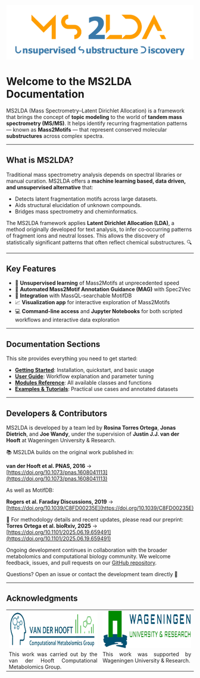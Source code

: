 ![MS2LDA Logo](./figures/MS2LDA_LOGO_white.jpg)

# Welcome to the MS2LDA Documentation

MS2LDA (Mass Spectrometry–Latent Dirichlet Allocation) is a framework that brings the concept of **topic modeling** to the world of **tandem mass spectrometry (MS/MS)**. It helps identify recurring fragmentation patterns — known as **Mass2Motifs** — that represent conserved molecular **substructures** across complex spectra.

---

## What is MS2LDA?

Traditional mass spectrometry analysis depends on spectral libraries or manual curation. MS2LDA offers a **machine learning based, data driven, and unsupervised alternative** that:

- Detects latent fragmentation motifs across large datasets.
- Aids structural elucidation of unknown compounds.
- Bridges mass spectrometry and cheminformatics.

The MS2LDA framework applies **Latent Dirichlet Allocation (LDA)**, a method originally developed for text analysis, to infer co‑occurring patterns of fragment ions and neutral losses. This allows the discovery of statistically significant patterns that often reflect chemical substructures. 🔍

---

## Key Features

- 🧠 **Unsupervised learning** of Mass2Motifs at unprecedented speed
- 🧬 **Automated Mass2Motif Annotation Guidance (MAG)** with Spec2Vec
- 🔗 **Integration** with MassQL-searchable MotifDB
- 📈 **Visualization app** for interactive exploration of Mass2Motifs
- 💻 **Command-line access** and **Jupyter Notebooks** for both scripted workflows and interactive data exploration

---

## Documentation Sections

This site provides everything you need to get started:

- [**Getting Started**](./home/quick_start.md): Installation, quickstart, and basic usage
- [**User Guide**](./guide/overview): Workflow explanation and parameter tuning
- [**Modules Reference**](./api/): All available classes and functions
- [**Examples & Tutorials**](./examples/): Practical use cases and annotated datasets

---

## Developers & Contributors

MS2LDA is developed by a team led by **Rosina Torres Ortega**, **Jonas Dietrich**, and **Joe Wandy**, under the supervision of **Justin J.J. van der Hooft** at Wageningen University & Research.


📚 MS2LDA builds on the original work published in:

**van der Hooft et al. PNAS, 2016** → [https://doi.org/10.1073/pnas.1608041113](https://doi.org/10.1073/pnas.1608041113)

As well as MotifDB:

**Rogers et al. Faraday Discussions, 2019** → [https://doi.org/10.1039/C8FD00235E](https://doi.org/10.1039/C8FD00235E)

📝 For methodology details and recent updates, please read our preprint:  
**Torres Ortega et al. bioRxiv, 2025** → [https://doi.org/10.1101/2025.06.19.659491](https://doi.org/10.1101/2025.06.19.659491)


Ongoing development continues in collaboration with the broader metabolomics and computational biology community. We welcome feedback, issues, and pull requests on our [GitHub repository](https://github.com/vdhooftcompmet/MS2LDA).  

Questions? Open an issue or contact the development team directly 🤝

---
## Acknowledgments

<table style="border-collapse: collapse; width: 100%;">
  <tr>
    <td style="border: none; width: 50%; vertical-align: top;">
      <img src="./figures/CompMetabolomics_logo.jpg" alt="CompMetabolomics Logo" style="height: 100px;">
    </td>
    <td style="border: none; width: 50%; vertical-align: top;">
      <img src="./figures/WUR_logo.jpg" alt="WUR Logo" style="height: 100px;">
    </td>
  </tr>
  <tr>
    <td style="border: none; text-align: justify; vertical-align: top;">
      This work was carried out by the van der Hooft Computational Metabolomics Group.
    </td>
    <td style="border: none; text-align: justify; vertical-align: top;">
      This work was supported by Wageningen University & Research.
    </td>
  </tr>
</table>
